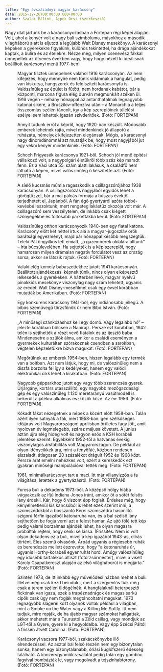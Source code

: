 ```yaml
---
title: "Egy évszázadnyi magyar karácsony"
date: 2015-12-26T00:00:00.000+00:00
author: Szalai Bálint, Ajpek Orsi (szerkesztő)
---
```


Nagy utat jártunk be a karácsonyozásban a Fortepan régi képei alapján. Volt, ahol a kenyér volt a nagy buli szimbóluma, másokhoz a második világháború alatt is eljutott a legújabb Walt Disney mesekönyv. A karácsonyi képeken a gyerekekre figyelünk, különös tekintettel, ha drága ajándékokat kaptak, a bulira és az ételekre. Nézze meg, milyen csenevész fákkal ünnepeltek az ötvenes években vagy, hogy hogy nézett ki ideálisnak beállított karácsonyi menü 1977-ben!

<figure>
<img src="/images/10612297_657bfa8e91d1e71b37f2da6d03180c0d_wm.jpg" alt="" />
<figcaption>Magyar tisztek ünnepelnek valahol 1916 karácsonyán. Az nem kifejezés, hogy mennyire nem tűnik vidámnak a hangulat, pedig van kiskutya, hangszerek és feldíszített karácsonyfa is. Valószínűleg az épület is fűtött, nem hordanak kabátot, bár a központi, marcona figura elég durván megmunkált széken ül. 1916 végén – néhány hónappal az antanthatalmak legnagyobb katonai sikere, a Bruszilov-offenzíva után – a Monarchia a teljes összeomlás szélén táncolt, így a kép szereplőinek túlélési esélyei sem lehettek igazán szívderítőek. (Fotó: FORTEPAN)</figcaption>
</figure>

<figure>
<img src="/images/10612293_144d1e1b9c53305a6f062b139704db4c_wm.jpg" alt="" />
<figcaption>Annyit tudunk erről a képről, hogy 1920-ban készült. Módosabb emberek lehetnek rajta, mivel mindenkinek jó állapotú a ruházata, némelyek kifejezetten elegánsak. Mégis, a karácsonyi nagy dínomdánomnál azt mutatják be, hogy most nagyjából jut egy vekni kenyér mindenkinek. (Fotó: FORTEPAN)</figcaption>
</figure>

<figure>
<img src="/images/10612313_2a7fbfd561a5773378876d5bd24c3453_wm.jpg" alt="" />
<figcaption>Schoch Frigyesék karácsonya 1921-ből. Schoch jól menő építési vállalkozó volt, a nagypolgári életükről több száz kép maradt fenn. Ez a Váci utca 55. szám alatti lakásuk, a családfő nem látható a képen, mivel valószínűleg ő készítette azt. (Fotó: FORTEPAN)</figcaption>
</figure>

<figure>
<img src="/images/10612315_0a7587df5aabd7073bffb530e6001258_wm.jpg" alt="" />
<figcaption>A síelő kucsmás múmia ragaszkodik a csillagszórójához 1938 karácsonyán. A csillagszórózás nagyjából egyidős lehet a görögtűzzel, bár a mai pálcás formája a húszas évektől terjedhetett el, Japánból. A fán égő gyertyáról azóta többé-kevésbé leszoktunk, mert rengeteg lakástűz okozója volt már. A csillagszóró sem veszélytelen, de inkább csak kiégett szőnyegekbe és foltosabb parkettákba kerül. (Fotó: FORTEPAN)</figcaption>
</figure>

<figure>
<img src="/images/10612301_f15a7674ea0a5933615d65c8df64107d_wm.jpg" alt="" />
<figcaption>Valószínűleg otthon karácsonyozik 1940-ben egy fiatal katona. Karácsony előtt két héttel írtuk alá a magyar-jugoszláv örök barátsági egyezményt, majd pár hónappal később megszegtük. Teleki Pál öngyilkos lett emiatt, „a gazemberek oldalára álltunk” – írta búcsúlevelében. Ha sejtették is a kép szereplői, hogy hamarosan milyen drámaian negatív fordulatot vesz az ország sorsa, akkor se látszik rajtuk. (Fotó: FORTEPAN)</figcaption>
</figure>

<figure>
<img src="/images/10612331_fc90e7386c597eeba6c46405ae484db3_wm.jpg" alt="" />
<figcaption>Valaki elég komoly babaszettekhez jutott 1941 karácsonyán. Beállított ajándékozási képnek tűnik, nincs olyan elképesztő lelkesedés a gyerekeken. A háttérben lévő, magyar nyelvű pinokkiós mesekönyv viszonylag nagy szám lehetett, ugyanis az eredeti Walt Disney-mesefilmet csak egy évvel korábban mutatták be Amerikában. (Fotó: FORTEPAN)</figcaption>
</figure>

<figure>
<img src="/images/10612291_09e9d5ef08bedc9dc8262c8e3cc6189e_wm.jpg" alt="" />
<figcaption>Egy konkurens karácsony 1941-ből, egy indiánosabb jellegű. A bibós szemüvegű törzsfőnök úr nem Bibó István. (Fotó: FORTEPAN)</figcaption>
</figure>

<figure>
<img src="/images/10612303_93d64865c250fcc6eb6df2931d1a0d59_wm.jpg" alt="" />
<figcaption>„A minőségi szánkózáshoz kell egy domb. Vagy legalább hó” – jelezte korábban bölcsen a Napirajz. Persze ezt korábban, 1942 telén is sejthették a részt vevő fiatalok és az ijesztő baba. Mindenesetre a szülők álma, amikor a családi eseményen a gyermekek kulturáltan szórakoznak csendben a sarokban, végtelen képzeletükre bízva magukat. (Fotó: FORTEPAN)</figcaption>
</figure>

<figure>
<img src="/images/10612311_c241990e2bbde6eecce5ba7f921a5042_wm.jpg" alt="" />
<figcaption>Megőrülnek az emberek 1954-ben, hiszen legalább egy termék van a boltban. Azt nem látjuk, hogy mi, de valószínűleg nem a díszfa borzolta fel így a kedélyeket, hanem egy valódi elektronikai cikk lehet a kirakatban. (Fotó: FORTEPAN)</figcaption>
</figure>

<figure>
<img src="/images/10612321_47fb7335c7ed0619126bc18167c1253e_wm.jpg" alt="" />
<figcaption>Nagyobb gépparkhoz jutott egy vagy több szerencsés gyerek. Űrjárgány, kortárs utasszállító, egy nagyobb mezőgazdasági gép és egy valószínűleg 1:120 méretarányú vasútmodell is bekerült a játékra alkalmas eszközök közé. Az év: 1956. (Fotó: FORTEPAN)</figcaption>
</figure>

<figure>
<img src="/images/10612317_59e9725a20e0399bbadfd8cf58be4b60_wm.jpg" alt="" />
<figcaption>Kókadt fákat nézegetnek a népek a közért előtt 1958-ban. Talán azért ilyen satnyák a fák, mert 1958-ban igen szélsőséges időjárás volt Magyarországon: áprilisban őrületes fagy jött, amit nyolcvan év legmelegebb, száraz májusa követett. A június aztán újra elég hideg volt és nagyon esős a KSH korabeli jelentése szerint. Egyébként 1952-től a hatvanas évekig viszonylagos árstabilitás volt Magyarországon. De például az olyan idénycikkek ára, mint a fenyőfáé, közben rendesen elszaladt, átlagosan 20 százalékot drágult 1952 és 1968 közt. Persze árat emelni nehézkes volt, ezért a kereskedők ezt gyakran minőségi manipulációval tették meg. (Fotó: FORTEPAN)</figcaption>
</figure>

<figure>
<img src="/images/10612309_89ebec25e6351d10fa1ce46dd4f4db56_wm.jpg" alt="" />
<figcaption>1961, minimálkarácsonyt tart a maci. Itt már villanyizzós a fa világítása, letettek a gyertyázásról. (Fotó: FORTEPAN)</figcaption>
</figure>

<figure>
<img src="/images/10612327_248a953ac74fa7536ca6a34909fb6800_wm.jpg" alt="" />
<figcaption>Furcsa buli a dekadens 1973-ból. A középső hölgy hiába vágyakozik az ifjú Indiana Jones iránt, amikor őt a sötét felsős lány érdekli. Kár, hogy ő viszont épp foglalt. Érdekes még, hogy kényelmetlenül kis kancsóból is lehet ezek szerint inni, a szomszédokból a bosszantó Kerei szomszédra hasonlító szigorú férfin igazából katonaruha van, és a bal szélső lány sejthetően be fogja verni azt a felest hamar. Az ajtó fölé tett kép pedig valami borzalmas ajándék lehet, ha olyan magasra próbálták rejteni, hogy senki se lássa. (Frissítés: Nem is volt olyan dekadens ez a buli, mivel a kép igazából 1943-as, elírás történt. Éles szemű olvasónk, Árpád ugyanis a régiesebb ruhák és berendezés mellett észrevette, hogy "a katonaruhás úr, ugyanis Horthy-korabeli egyenruhát hord. Amúgy valószínűleg egy idősebb tartalékos altiszt (főtörzsőrmester), mivel a viselt Károly Csapatkereszt alapján az első világháborút is megjárta." (Fotó: FORTEPAN)</figcaption>
</figure>

<figure>
<img src="/images/10612323_cbf32b921baa33d749d4911a2eee7d4f_wm.jpg" alt="" />
<figcaption>Szintén 1973, de itt inkább egy művelődési házban mehet a buli. Illetve még csak kezd beindulni, mert a szégyenlős fiúk még csak a terem szélén üldögélnék. A hangfalaknál beterpesztő fickónak van igaza, ezek a trapéznadrágok és magas sarkú cipők csak úgy nem fogják megtáncoltatni magukat. 1973 legnagyobb slágerei közt olyanok voltak például a világban, mint a Smoke on the Water vagy a Killing Me Softly. Itt nem tudjuk, mire ropják, de ha újabb magyar számokat hallgattak, akkor mehetett már a Taurustól a Zöld csillag, vagy mondjuk az LGT-től a Gyere, gyere ki a hegyoldalba. Vagy épp Szécsi Páltól a frissen átvett Carolina. (Fotó: FORTEPAN)</figcaption>
</figure>

<figure>
<img src="/images/10612285_b71836e21b6589345f657d4789f18759_wm.jpg" alt="" />
<figcaption>Karácsonyi vacsora 1977-ből, szakácskönyvbe illő elrendezéssel. Az asztal bal felső részén nem egy bizonytalan sonka, hanem egy bizonytalanabb, óriási kuglófszerű édesség található. A konzervgyümölcs-salátát pedig talán egy gombóc fagyival bombázták le, vagy megolvadt a tejszínhabtorony. (Fotó: FORTEPAN)</figcaption>
</figure>
